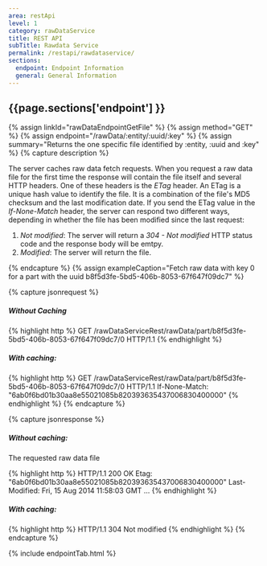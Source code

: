 ```yaml
---
area: restApi
level: 1
category: rawDataService
title: REST API
subTitle: Rawdata Service
permalink: /restapi/rawdataservice/
sections:
  endpoint: Endpoint Information
  general: General Information
---
```


## {{page.sections['endpoint'] }}

{% assign linkId="rawDataEndpointGetFile" %}
{% assign method="GET" %}
{% assign endpoint="/rawData/:entity/:uuid/:key" %}
{% assign summary="Returns the one specific file identified by :entity, :uuid and :key" %}
{% capture description %}

The server caches raw data fetch requests. When you request a raw data file for the first time the response will contain the file itself and several HTTP headers. One of these headers is the *ETag* header. An ETag is a unique hash value to identify the file. It is a combination of the file's MD5 checksum and the last modification date. If you send the ETag value in the *If-None-Match* header, the server can respond two different ways, depending in whether the file has been modified since the last request:

1. *Not modified*: The server will return a *304 - Not modified* HTTP status code and the response body will be emtpy.
2. *Modified*: The server will return the file.

{% endcapture %}
{% assign exampleCaption="Fetch raw data with key 0 for a part with the uuid b8f5d3fe-5bd5-406b-8053-67f647f09dc7" %}

{% capture jsonrequest %}
##### Without Caching
{% highlight http %}
GET /rawDataServiceRest/rawData/part/b8f5d3fe-5bd5-406b-8053-67f647f09dc7/0 HTTP/1.1
{% endhighlight %}
##### With caching:
{% highlight http %}
GET /rawDataServiceRest/rawData/part/b8f5d3fe-5bd5-406b-8053-67f647f09dc7/0 HTTP/1.1
If-None-Match: "6ab0f6bd01b30aa8e55021085b820393635437006830400000"
{% endhighlight %}
{% endcapture %}

{% capture jsonresponse %}
##### Without caching:
The requested raw data file

{% highlight http %}
HTTP/1.1 200 OK
Etag: "6ab0f6bd01b30aa8e55021085b820393635437006830400000"
Last-Modified: Fri, 15 Aug 2014 11:58:03 GMT
...
{% endhighlight %}
##### With caching:
{% highlight http %}
HTTP/1.1 304 Not modified
{% endhighlight %}
{% endcapture %}

{% include endpointTab.html %}
